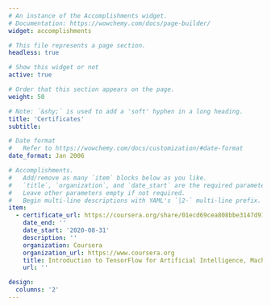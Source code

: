 ```yaml
---
# An instance of the Accomplishments widget.
# Documentation: https://wowchemy.com/docs/page-builder/
widget: accomplishments

# This file represents a page section.
headless: true

# Show this widget or not 
active: true

# Order that this section appears on the page.
weight: 50

# Note: `&shy;` is used to add a 'soft' hyphen in a long heading.
title: 'Certificates'
subtitle:

# Date format
#   Refer to https://wowchemy.com/docs/customization/#date-format
date_format: Jan 2006

# Accomplishments.
#   Add/remove as many `item` blocks below as you like.
#   `title`, `organization`, and `date_start` are the required parameters.
#   Leave other parameters empty if not required.
#   Begin multi-line descriptions with YAML's `|2-` multi-line prefix.
item:
  - certificate_url: https://coursera.org/share/01ecd69cea808bbe3147d9166b3f28f2
    date_end: ''
    date_start: '2020-08-31'
    description: ''
    organization: Coursera
    organization_url: https://www.coursera.org
    title: Introduction to TensorFlow for Artificial Intelligence, Machine Learning, and Deep Learning
    url: ''

design:
  columns: '2'
---
```


